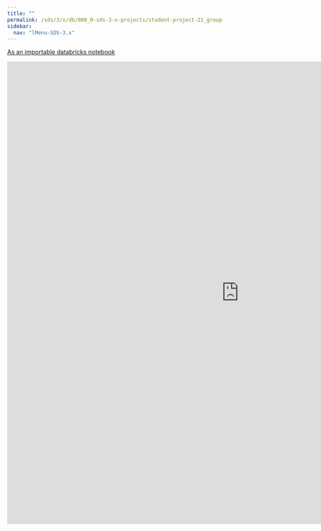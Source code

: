 ```yaml
---
title: ""
permalink: /sds/3/x/db/000_0-sds-3-x-projects/student-project-21_group-GraphSpectralAnalysis/04_analyse_eigenvalues/
sidebar:
  nav: "lMenu-SDS-3.x"
---
```


[As an importable databricks notebook](https://lamastex.github.io/scalable-data-science/sds/3/x/db/000_0-sds-3-x-projects/student-project-21_group-GraphSpectralAnalysis/04_analyse_eigenvalues.html)

<iframe src="https://lamastex.github.io/scalable-data-science/sds/3/x/db/000_0-sds-3-x-projects/student-project-21_group-GraphSpectralAnalysis/04_analyse_eigenvalues.html" width="1080" height="1080" frameborder="0"></iframe>
